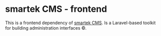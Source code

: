 # smartek CMS - frontend
This is a frontend dependency of [smartek CMS](https://codecanyon.net/user/smarteknoloji). Is a Laravel-based toolkit for building administration interfaces ©.